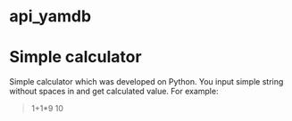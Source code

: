 # api_yamdb
# Simple calculator 
Simple calculator which was developed on Python.
You input simple string without spaces in and get calculated value.
For example:
> 1+1*9
> 10

